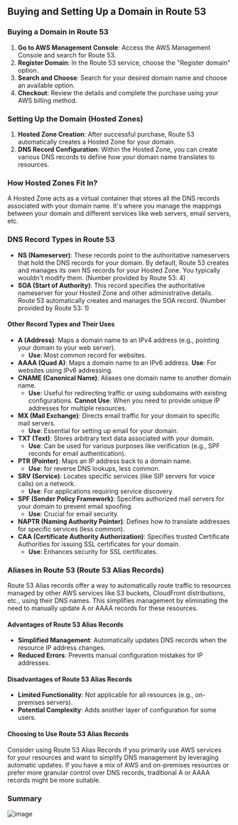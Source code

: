 ## Buying and Setting Up a Domain in Route 53

### Buying a Domain in Route 53
1. **Go to AWS Management Console**: Access the AWS Management Console and search for Route 53.
2. **Register Domain**: In the Route 53 service, choose the "Register domain" option.
3. **Search and Choose**: Search for your desired domain name and choose an available option.
4. **Checkout**:  Review the details and complete the purchase using your AWS billing method.

### Setting Up the Domain (Hosted Zones)
1. **Hosted Zone Creation**: After successful purchase, Route 53 automatically creates a Hosted Zone for your domain.
2. **DNS Record Configuration**: Within the Hosted Zone, you can create various DNS records to define how your domain name translates to resources.

### How Hosted Zones Fit In?
A Hosted Zone acts as a virtual container that stores all the DNS records associated with your domain name. It's where you manage the mappings between your domain and different services like web servers, email servers, etc.

### DNS Record Types in Route 53
* **NS (Nameserver)**: These records point to the authoritative nameservers that hold the DNS records for your domain. By default, Route 53 creates and manages its own NS records for your Hosted Zone. You typically wouldn't modify them. (Number provided by Route 53: 4)
* **SOA (Start of Authority)**: This record specifies the authoritative nameserver for your Hosted Zone and other administrative details. Route 53 automatically creates and manages the SOA record. (Number provided by Route 53: 1)

#### Other Record Types and Their Uses
* **A (Address)**: Maps a domain name to an IPv4 address (e.g., pointing your domain to your web server). 
    * **Use**: Most common record for websites.
* **AAAA (Quad A)**: Maps a domain name to an IPv6 address. **Use**: For websites using IPv6 addressing.
* **CNAME (Canonical Name)**:  Aliases one domain name to another domain name. 
    * **Use**: Useful for redirecting traffic or using subdomains with existing configurations. **Cannot Use**: When you need to provide unique IP addresses for multiple resources. 
* **MX (Mail Exchange)**: Directs email traffic for your domain to specific mail servers. 
    * **Use**: Essential for setting up email for your domain.
* **TXT (Text)**: Stores arbitrary text data associated with your domain. 
    * **Use**: Can be used for various purposes like verification (e.g., SPF records for email authentication).
* **PTR (Pointer)**: Maps an IP address back to a domain name.
    * **Use**: for reverse DNS lookups, less common.
* **SRV (Service)**: Locates specific services (like SIP servers for voice calls) on a network. 
    * **Use**: For applications requiring service discovery.
* **SPF (Sender Policy Framework)**:  Specifies authorized mail servers for your domain to prevent email spoofing. 
    * **Use**: Crucial for email security.
* **NAPTR (Naming Authority Pointer)**: Defines how to translate addresses for specific services (less common).
* **CAA (Certificate Authority Authorization)**: Specifies trusted Certificate Authorities for issuing SSL certificates for your domain. 
    * **Use**: Enhances security for SSL certificates.

### Aliases in Route 53 (Route 53 Alias Records)
Route 53 Alias records offer a way to automatically route traffic to resources managed by other AWS services like S3 buckets, CloudFront distributions, etc., using their DNS names. This simplifies management by eliminating the need to manually update A or AAAA records for these resources.

#### Advantages of Route 53 Alias Records
* **Simplified Management**: Automatically updates DNS records when the resource IP address changes.
* **Reduced Errors**:  Prevents manual configuration mistakes for IP addresses.

#### Disadvantages of Route 53 Alias Records
* **Limited Functionality**:  Not applicable for all resources (e.g., on-premises servers).
* **Potential Complexity**:  Adds another layer of configuration for some users.

#### Choosing to Use Route 53 Alias Records
Consider using Route 53 Alias Records if you primarily use AWS services for your resources and want to simplify DNS management by leveraging automatic updates. If you have a mix of AWS and on-premises resources or prefer more granular control over DNS records, traditional A or AAAA records might be more suitable.


### Summary
![image](https://imgur.com/c4f97FZ.png)
